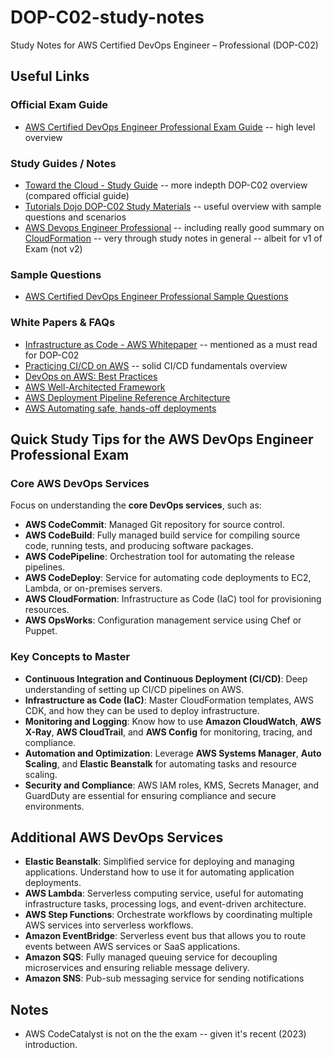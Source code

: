 # DOP-C02-study-notes
Study Notes for AWS Certified DevOps Engineer – Professional (DOP-C02) 

## Useful Links

### Official Exam Guide
- [AWS Certified DevOps Engineer Professional Exam Guide](https://d1.awsstatic.com/training-and-certification/docs-devops/AWS-Certified-DevOps-Engineer-Professional_Exam-Guide.pdf) -- high level overview

### Study Guides / Notes
- [Toward the Cloud - Study Guide](https://towardsthecloud.com/aws-devops-engineer-professional-exam-guide) -- more indepth DOP-C02 overview (compared official guide)
- [Tutorials Dojo DOP-C02 Study Materials](https://tutorialsdojo.com/aws-certified-devops-engineer-professional/) -- useful overview with sample questions and scenarios
- [AWS Devops Engineer Professional](https://certification.kananinirav.com/aws-devops-engineer/) -- including really good summary on [CloudFormation](https://certification.kananinirav.com/aws-devops-engineer/2-infrastructure-as-code/cloudformation.html) -- very through study notes in general -- albeit for v1 of Exam (not v2) 

### Sample Questions
- [AWS Certified DevOps Engineer Professional Sample Questions](https://d1.awsstatic.com/training-and-certification/docs-devops-pro/AWS-Certified-DevOps-Engineer-Professional_Sample-Questions.pdf)

### White Papers & FAQs
- [Infrastructure as Code - AWS Whitepaper](https://d1.awsstatic.com/whitepapers/DevOps/infrastructure-as-code.pdf) -- mentioned as a must read for DOP-C02
- [Practicing CI/CD on AWS](https://docs.aws.amazon.com/pdfs/whitepapers/latest/practicing-continuous-integration-continuous-delivery/practicing-continuous-integration-continuous-delivery.pdf) -- solid CI/CD fundamentals overview
- [DevOps on AWS: Best Practices](https://aws.amazon.com/devops/what-is-devops)
- [AWS Well-Architected Framework](https://aws.amazon.com/architecture/well-architected/)
- [AWS Deployment Pipeline Reference Architecture](https://aws-samples.github.io/aws-deployment-pipeline-reference-architecture/)
- [AWS Automating safe, hands-off deployments](https://aws.amazon.com/builders-library/automating-safe-hands-off-deployments/)

## Quick Study Tips for the AWS DevOps Engineer Professional Exam

### Core AWS DevOps Services
Focus on understanding the **core DevOps services**, such as:
- **AWS CodeCommit**: Managed Git repository for source control.
- **AWS CodeBuild**: Fully managed build service for compiling source code, running tests, and producing software packages.
- **AWS CodePipeline**: Orchestration tool for automating the release pipelines.
- **AWS CodeDeploy**: Service for automating code deployments to EC2, Lambda, or on-premises servers.
- **AWS CloudFormation**: Infrastructure as Code (IaC) tool for provisioning resources.
- **AWS OpsWorks**: Configuration management service using Chef or Puppet.

### Key Concepts to Master
- **Continuous Integration and Continuous Deployment (CI/CD)**: Deep understanding of setting up CI/CD pipelines on AWS.
- **Infrastructure as Code (IaC)**: Master CloudFormation templates, AWS CDK, and how they can be used to deploy infrastructure.
- **Monitoring and Logging**: Know how to use **Amazon CloudWatch**, **AWS X-Ray**, **AWS CloudTrail**, and **AWS Config** for monitoring, tracing, and compliance.
- **Automation and Optimization**: Leverage **AWS Systems Manager**, **Auto Scaling**, and **Elastic Beanstalk** for automating tasks and resource scaling.
- **Security and Compliance**: AWS IAM roles, KMS, Secrets Manager, and GuardDuty are essential for ensuring compliance and secure environments.

## Additional AWS DevOps Services

- **Elastic Beanstalk**: Simplified service for deploying and managing applications. Understand how to use it for automating application deployments.
- **AWS Lambda**: Serverless computing service, useful for automating infrastructure tasks, processing logs, and event-driven architecture.
- **AWS Step Functions**: Orchestrate workflows by coordinating multiple AWS services into serverless workflows.
- **Amazon EventBridge**: Serverless event bus that allows you to route events between AWS services or SaaS applications.
- **Amazon SQS**: Fully managed queuing service for decoupling microservices and ensuring reliable message delivery.
- **Amazon SNS**: Pub-sub messaging service for sending notifications

## Notes 
- AWS CodeCatalyst is not on the the exam -- given it's recent (2023) introduction.
